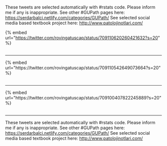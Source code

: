 

These tweets are selected automatically with #rstats code. Please inform me if any is inappropriate.
See other #GUPath pages here: https://serdarbalci.netlify.com/categories/GUPath/ 
See selected social media based textbook project here: http://www.patolojinotlari.com/

{% embed url="https://twitter.com/rovingatuscap/status/709110620260421632?s=20" %}<br>
<br>
<hr>
{% embed url="https://twitter.com/rovingatuscap/status/709110542649073664?s=20" %}<br>
<br>
<hr>
{% embed url="https://twitter.com/rovingatuscap/status/709100407822245889?s=20" %}<br>
<br>
<hr>


These tweets are selected automatically with #rstats code. Please inform me if any is inappropriate.
See other #GUPath pages here: https://serdarbalci.netlify.com/categories/GUPath/ 
See selected social media based textbook project here: http://www.patolojinotlari.com/
